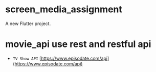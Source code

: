 # screen_media_assignment

A new Flutter project.

# movie_api use rest and restful api
- `TV Show API` [https://www.episodate.com/api](https://www.episodate.com/api)